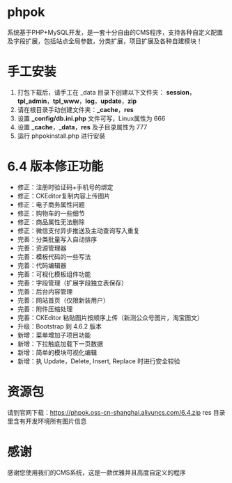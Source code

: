 phpok
=====

系统基于PHP+MySQL开发，是一套十分自由的CMS程序，支持各种自定义配置及字段扩展，包括站点全局参数，分类扩展，项目扩展及各种自建模块！

手工安装
===
1. 打包下载后，请手工在 _data 目录下创建以下文件夹： **session**，**tpl_admin**，**tpl_www**，**log**，**update**，**zip**
2. 请在根目录手动创建文件夹：**_cache**，**res**
3. 设置 **_config/db.ini.php** 文件可写，Linux属性为 666
4. 设置 **_cache**，**_data**，**res** 及子目录属性为 777
5. 运行 phpokinstall.php 进行安装

6.4 版本修正功能
===
* 修正：注册时验证码+手机号的绑定
* 修正：CKEditor复制内容上传图片
* 修正：电子商务属性问题
* 修正：购物车的一些细节
* 修正：商品属性无法删除
* 修正：微信支付异步推送及主动查询写入重复
* 完善：分类批量写入自动排序
* 完善：资源管理器
* 完善：模板代码的一些写法
* 完善：代码编辑器
* 完善：可视化模板组件功能
* 完善：字段管理（扩展字段独立表保存）
* 完善：后台内容管理
* 完善：网站首页（仅限新装用户）
* 完善：附件压缩处理
* 完善：CKEditor 粘贴图片按顺序上传（新测公众号图片，淘宝图文）
* 升级：Bootstrap 到 4.6.2 版本
* 新增：菜单增加子项目功能
* 新增：下拉触底加载下一页数据
* 新增：简单的模块可视化编辑
* 新增：执 Update，Delete, Insert, Replace 时进行安全较验

资源包
===
请到官网下载：https://phpok.oss-cn-shanghai.aliyuncs.com/6.4.zip
res 目录里含有开发环境所有图片信息

感谢
===
感谢您使用我们的CMS系统，这是一款优雅并且高度自定义的程序

